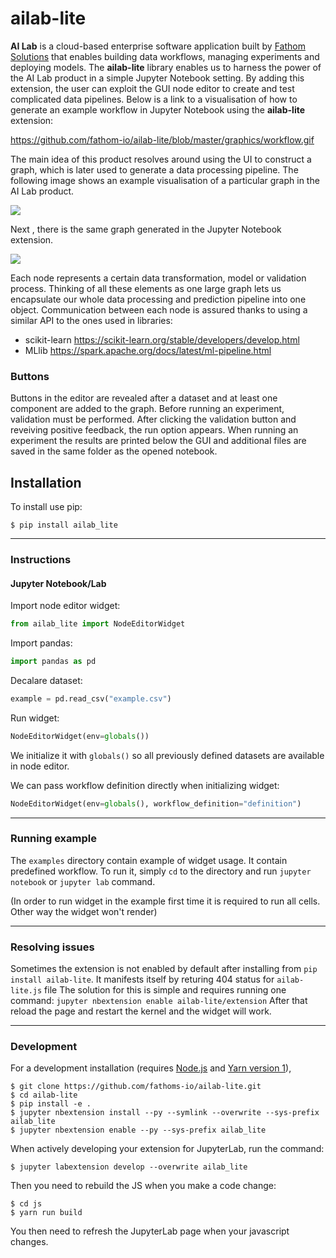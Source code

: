 
ailab-lite
===============================

**AI Lab** is a cloud-based enterprise software application built by [Fathom Solutions](https://fathom.io/) that enables building data workflows, managing experiments and deploying models. The **ailab-lite** library enables us to harness the power of the AI Lab product in a simple Jupyter Notebook setting. By adding this extension, the user can exploit the GUI node editor to create and test complicated data pipelines. Below is a link to a visualisation of how to generate an example workflow in Jupyter Notebook using the **ailab-lite** extension:

https://github.com/fathom-io/ailab-lite/blob/master/graphics/workflow.gif

The main idea of this product resolves around using the UI to construct a graph, which is later used to generate a data processing pipeline. The following image shows an example visualisation of a particular graph in the AI Lab product. 

<img src="https://github.com/fathom-io/ailab-lite/blob/master/graphics/ailab_example.png"/>

Next , there is the same graph generated in the Jupyter Notebook extension.

<img src="https://github.com/fathom-io/ailab-lite/blob/master/graphics/ailab_lite_example.png"/>

Each node represents a certain data transformation, model or validation process. Thinking of all these elements as one large graph lets us encapsulate our whole data processing and prediction pipeline into one object. Communication between each node is assured thanks to using a similar API to the ones used in libraries:
- scikit-learn https://scikit-learn.org/stable/developers/develop.html
- MLlib https://spark.apache.org/docs/latest/ml-pipeline.html

### Buttons
Buttons in the editor are revealed after a dataset and at least one component are added to the graph. Before running an experiment, validation must be performed. After clicking the validation button and reveiving positive feedback, the run option appears. When running an experiment the results are printed below the GUI and additional files are saved in the same folder as the opened notebook.


Installation
------------

To install use pip:

    $ pip install ailab_lite

------------

### Instructions

#### Jupyter Notebook/Lab
Import node editor widget:
```python
from ailab_lite import NodeEditorWidget
```

Import pandas:
```python
import pandas as pd
```

Decalare dataset:
```python
example = pd.read_csv("example.csv")
```

Run widget:
```python
NodeEditorWidget(env=globals())
```
We initialize it with `globals()` so all previously defined datasets are available in node editor.

We can pass workflow definition directly when initializing widget:
```python
NodeEditorWidget(env=globals(), workflow_definition="definition")
```

---

### Running example
The `examples` directory contain example of widget usage. It contain predefined workflow.
To run it, simply `cd` to the directory and run `jupyter notebook` or `jupyter lab` command.

(In order to run widget in the example first time it is required to run all cells. Other way the widget won't render)

---

### Resolving issues
Sometimes the extension is not enabled by default after installing from `pip install ailab-lite`.
It manifests itself by returing 404 status for `ailab-lite.js` file
The solution for this is simple and requires running one command:
`jupyter nbextension enable ailab-lite/extension` 
After that reload the page and restart the kernel and the widget will work.

---

### Development
For a development installation (requires [Node.js](https://nodejs.org) and [Yarn version 1](https://classic.yarnpkg.com/)),

    $ git clone https://github.com/fathoms-io/ailab-lite.git
    $ cd ailab-lite
    $ pip install -e .
    $ jupyter nbextension install --py --symlink --overwrite --sys-prefix ailab_lite
    $ jupyter nbextension enable --py --sys-prefix ailab_lite

When actively developing your extension for JupyterLab, run the command:

    $ jupyter labextension develop --overwrite ailab_lite

Then you need to rebuild the JS when you make a code change:

    $ cd js
    $ yarn run build

You then need to refresh the JupyterLab page when your javascript changes.
